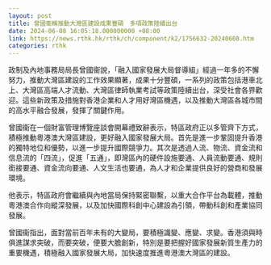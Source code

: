 ```yaml
---
layout: post
title: 曾國衞稱推動大灣區建設成果豐碩　多項政策陸續出台
date: 2024-06-08 16:05:18.000000000 +08:00
link: https://news.rthk.hk/rthk/ch/component/k2/1756632-20240608.htm
categories: rthk
---
```


政制及內地事務局局長曾國衞說，「融入國家發展大局督導組」經過一年多的不懈努力，推動大灣區建設的工作效果顯著，成果十分豐碩，一系列的政策包括港車北上、大灣區高端人才流動、大灣區律師執業考試等政策陸續出台，深受社會各界歡迎。這些新政策及措施對香港企業和人才用好灣區機遇，以及推動大灣區各城市間的高水平融合發展，發揮了關鍵作用。

曾國衞在一個財富管理博覽座談會開幕禮致辭表示，特區政府正以多管齊下方式，積極推動粵港澳大灣區建設，更好融入國家發展大局。首先是進一步鞏固提升香港的獨特地位和優勢，以進一步提升國際競爭力。其次是透過人流、物流、資金流和信息流的「四流」，促進「五通」，即灣區內的硬件設施要通、人員流動要通、規則銜接要通、資金流向要通、人文生活也要通，為人才和企業提供良好的營商和發展環境。

他表示，特區政府會繼續與內地當局保持緊密聯繫，以重大合作平台為載體，推動粵港澳合作向縱深發展，以及加快國際科創中心建設為引領，帶動科創和產業協同發展。

曾國衞指出，面對當前百年未有的大變局，要積極識變、應變、求變。香港須與時俱進謀求突破，而要突破，便要大膽創新，特別是要把握好國家發展新質生產力的重要機遇，積極融入國家發展大局，加快速度推進粵港澳大灣區的建設。
